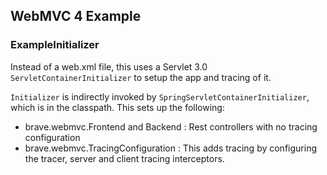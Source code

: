 ## WebMVC 4 Example

### ExampleInitializer

Instead of a web.xml file, this uses a Servlet 3.0
`ServletContainerInitializer` to setup the app and tracing of it.

`Initializer` is indirectly invoked by `SpringServletContainerInitializer`,
which is in the classpath. This sets up the following:

*   brave.webmvc.Frontend and Backend : Rest controllers with no tracing configuration
*   brave.webmvc.TracingConfiguration : This adds tracing by configuring the tracer, server and client tracing interceptors.


